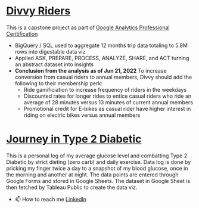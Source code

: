 # [Divvy Riders](https://docs.google.com/presentation/d/1wVIRzfdNh8o5qtGf2CjmLr1SUm-BJoB4uySB8tu-DZc/edit?usp=sharing)

This is a capstone project as part of [Google Analytics Professional Ceritification](https://www.coursera.org/professional-certificates/google-data-analytics)
* BigQuery / SQL used to aggregate 12 months trip data totaling to 5.8M rows into digestable data viz
* Applied ASK, PREPARE, PROCESS, ANALYZE, SHARE, and ACT turning an abstract dataset into insights
* **Conclusion from the analysis as of Jun 21, 2022**
To increase conversion from casual riders to annual members, Divvy should add the following to their membership perk:
  * Ride gamificiation to increase frequency of riders in the weekdays
  * Discounted rates for longer rides to entice casual riders who ride an average of 28 minutes versus 13 minutes of current annual members
  * Promotional credit for E-bikes as casual rider have higher interest in riding on electric bikes versus annual members

# [Journey in Type 2 Diabetic](https://public.tableau.com/app/profile/justincpwong/viz/GlucoseDiary/GlucoseLog)

This is a personal log of my average glucose level and combatting Type 2 Diabetic by strict dieting (zero carb) and daily exercise. Data log is done by pricking my finger twice a day to a snapshot of my blood glucose, once in the morning and another at night. The data points are entered through Google Forms and stored in Google Sheets. The dataset in Google Sheet is then fetched by Tableau Public to create the data viz.

- 📫 How to reach me [LinkedIn](https://www.linkedin.com/in/justincpwong)

